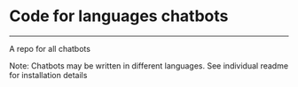 # Code for languages chatbots
---

A repo for all chatbots

Note:
Chatbots may be written in different languages. See individual readme for installation details
